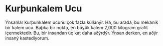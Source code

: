 # Kurþunkalem Ucu

Ýnsanlar kurþunkalem ucunu çok fazla kullanýr. Ha, bu arada, bu mekanik bir
kalem ucu. Baþka bir nokta, en büyük kalem 2,000 kilogram grafit içermektedir.
Bu, bir insandan üç kat daha aðýrdýr. Ýnsan derken, en aðýr insaný kastediyorum.
